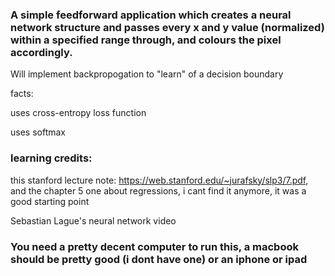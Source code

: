 ### A simple feedforward application which creates a neural network structure and passes every x and y value (normalized) within a specified range through, and colours the pixel accordingly.

Will implement backpropogation to "learn" of a decision boundary

facts:

uses cross-entropy loss function

uses softmax

### learning credits:

this stanford lecture note: https://web.stanford.edu/~jurafsky/slp3/7.pdf, and the chapter 5 one about regressions, i cant find it anymore, it was a good starting point

Sebastian Lague's neural network video

### You need a pretty decent computer to run this, a macbook should be pretty good (i dont have one) or an iphone or ipad
